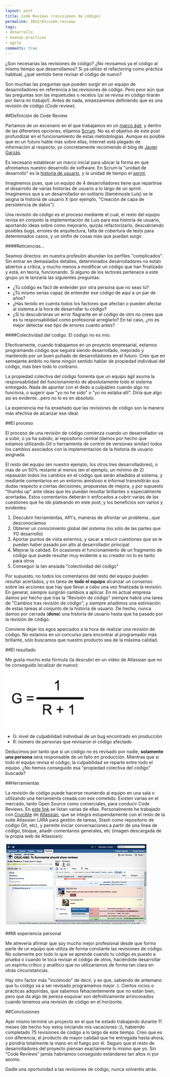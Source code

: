 ```yaml
---
layout: post
title: Code Reviews (revisiones de código)
permalink: 2015/03/code-reviews
tags:
- desarrollo
- buenas-practicas
- agile
comments: true
---
```


¿Son necesarias las revisiones de código? ¿No revisamos ya el código al mismo tiempo que desarrollamos? Si ya utilizo el refactoring como práctica habitual, ¿qué sentido tiene revisar el código de nuevo?

Son muchas las preguntas que pueden surgir en un equipo de desarrolladores en referencia a las revisiones de código. Pero peor aún que las preguntas son las inquietudes o recelos (¡si se revisa mi código tirarán por tierra mi trabajo!). Antes de nada, empezaremos definiendo que es una revisión de código (*Code review*).

<!--break-->

##Definición de Code Review

Partamos de un escenario en el que trabajamos en un [marco ágil](http://es.wikipedia.org/wiki/Desarrollo_%C3%A1gil_de_software), y dentro de las diferentes opciones, elijamos [Scrum](http://es.wikipedia.org/wiki/Scrum). No es el objetivo de este post profundizar en el funcionamiento de estas metodologías. Aunque es posible que en un futuro hable más sobre ellas, Internet está plagado de información al respecto; yo concretamente recomiendo el blog de [Javier Garzás](http://javiergarzas.com/).

Es necesario establecer un marco inicial para ubicar la forma en que afrontamos nuestro desarrollo de software. En Scrum la "unidad de desarrollo" es la [historia de usuario](http://es.wikipedia.org/wiki/Historias_de_usuario), y la unidad de tiempo el [sprint](http://searchsoftwarequality.techtarget.com/definition/Scrum-sprint).

Imaginemos pues, que un equipo de 4 desarrolladores tiene que repartirse el desarrollo de varias historias de usuario a lo largo de un sprint. Imaginemos que a un desarrollador en solitario (llamémosle Luis) se le asigna la historia de usuario X (por ejemplo, "Creación de capa de persistencia de datos").

Una revisión de código es el proceso mediante el cual, el resto del equipo revisa en conjunto la implementación de Luis para esa historia de usuario, aportando ideas sobre como mejorarlo, quizás refactorizarlo, descubriendo posibles bugs, errores de arquitectura, falta de cobertura de tests para determinados casos, y un sinfín de cosas más que puedan surgir.

####Reticencias...

Seamos directos: en nuestra profesión abundan los perfiles "complicados". Sin entrar en demasiados detalles, determinados desarrolladores no están abiertos a crítica, y mucho menos a modificar un código que han finalizado y está, en teoría, funcionando. Si alguno de los lectores pertenece a este grupo yo le lanzaría las siguientes preguntas:

* ¿Tú código es fácil de entender por otra persona que no seas tú?
* ¿Tú mismo serías capaz de entender ese código de aquí a un par de años?
* ¿Has tenido en cuenta todos los factores que afectan o pueden afectar al sistema a la hora de desarrollar tu código?
* ¿Si tú descubrieras un error flagrante en el código de otro no crees que es tu responsabilidad como profesional arreglarlo? En tal caso, ¿no es mejor detectar ese tipo de errores cuanto antes?

####Colectividad del codigo. El código no es mío.

Efectivamente, cuando trabajamos en un proyecto empresarial, estamos programando código que seguirá siendo desarrollado, mejorado y mantenido por un buen puñado de desarrolladores en el futuro. Creo que en semejante ámbito no tiene ningún sentido hablar de propiedad individual del código, más bien todo lo contrario.

La propiedad colectiva del código fomenta que un equipo ágil asuma la responsabilidad del funcionamiento de absolutamente todo el sistema entregado. Nada de apuntar con el dedo a culpables cuando algo no funciona, o sugerir que "yo no he sido" o "yo no estaba allí". Diría que algo así es evidente...pero no lo es en absoluto.

La experiencia me ha enseñado que las revisiones de código son la manera más efectiva de alcanzar ese ideal.

##El proceso

El proceso de una revisión de código comienza cuando un desarrollador va a subir, o ya ha subido, al repositorio central (damos por hecho que estamos utilizando Git o herramienta de control de versiones similar) todos los cambios asociados con la implementación de la historia de usuario asignada.

El resto del equipo (en nuestro ejemplo, los otros tres desarrolladores), o más de un 50% restante al menos (en el ejemplo, un mínimo de 2) repasarán todos los cambios en el código que serán añadidos al sistema, y mediante comentarios en un entorno amistoso e informal transmitirán sus dudas respecto a ciertas decisiones, propuestas de mejora, y por supuesto "thumbs up" ante ideas que les puedan resultar brillantes o especialmente acertadas. Estos comentarios deberán ir enfocados a cubrir varias de las cuestiones que he ido plateando en este post, y los beneficios son varios y evidentes:

1. Descubrir herramientas, API's, maneras de afrontar un problema...que desconocíamos
2. Obtener un conocimiento global del sistema (no sólo de las partes que YO desarrollo)
3. Aportar puntos de vista externos, y sacar a relucir cuestiones que se le pueden haber pasado por alto al desarrollador principal
4. Mejorar la calidad. En ocasiones el funcionamiento de un fragmento de código que puede resultar muy evidente a su creador no lo es tanto para otros
5. Conseguir la tan ansiada "colectividad del código"

Por supuesto, no todos los comentarios del resto del equipo pueden resultar acertados, y es tarea de **todo el equipo** alcanzar un consenso sobre las acciones que hay que llevar a cabo una vez finalizada la revisión. En general, siempre surgirán cambios a aplicar. En mi actual empresa damos por hecho que tras la "Revisión de código" siempre habrá una tarea de "Cambios tras revisión de código", y siempre añadimos una estimación de estas tareas al conjunto de la historia de usuario. De hecho, nunca damos por cerrada (**done**) una historia de usuario hasta que ha pasado por la revisión de código.

Conviene dejar los egos aparcados a la hora de realizar una revisión de código. No estamos en un concurso para encontrar al programador más brillante, sólo buscamos que nuestro producto sea de la máxima calidad.

##El resultado

Me gusta mucho esta fórmula (la descubrí en un vídeo de Atlassian que no he conseguido localizar de nuevo):

![Formula Code Review](/public/pictures/code_review_formula.png)

* G: nivel de culpabilidad individual de un bug encontrado en producción
* R: número de personas que revisaron el código afectado

Deducimos por tanto que si un código no es revisado por nadie, **solamente una persona** será responsable de un fallo en producción. Mientras que si todo el equipo revisa el código, la culpabilidad se reparte entre todo el equipo. ¿No hemos conseguido esa "propiedad colectiva del código" buscada?

##Herramientas

La revisión de código puede hacerse reuniendo al equipo en una sala o utilizando una herramienta creada con ese cometido. Existen varias en el mercado, tanto Open Source como comerciales, para conducir Code Reviews. En [este link](http://en.wikipedia.org/wiki/List_of_tools_for_code_review) se listan varias de ellas. Personalmente he trabajado con [Crucible](https://www.atlassian.com/software/crucible/overview) de [Atlassian](https://www.atlassian.com/), que se integra estupendamente con el resto de la suite Atlassian (JIRA para gestión de tareas, Stash como repositorio de código Git, etc), y permite iniciar conversaciones a partir de una línea de código, bloque, añadir comentarios generales, etc (imagen descargada de la propia web de Atlassian):

![Crucible](/public/pictures/code-review-hero.png)

##Mi experiencia personal

Me atrevería afirmar que soy mucho mejor profesional desde que formo parte de un equipo que utiliza de forma constante las revisiones de código. No solamente por todo lo que se aprende cuando tu código es puesto a prueba o cuando te toca revisar el código de otros, haciéndote desarrollar un espíritu crítico y analítico que no utilizaríamos de forma tan clara en otras circunstancias.

Hay otro factor más "incómodo" de decir, y es que, sabiendo de antemano que tu código va a ser revisado programamos mejor :). Ciertos vicios o prácticas adquiridas, que sabemos fehacientemente que no están bien, pero que da algo de pereza esquivar son definitivamente arrinconados cuando tenemos una revisión de código en el horizonte.

##Conclusiones

Ayer mismo terminé un proyecto en el que he estado trabajando durante 11 meses (de hecho hoy estoy iniciando mis vacaciones :)), habiendo completado 75 revisiones de código a lo largo de este tiempo. Creo que es con diferencia, el producto de mayor calidad que he entregada hasta ahora, y pondría totalmente la mano en el fuego por él. Seguro que el resto de desarrolladores del proyecto piensan exactamente lo mismo que yo. Sin "Code Reviews" jamás habríamos conseguido estándares tan altos ni por asomo.

Dadle una oportunidad a las revisiones de código, nunca volveréis atrás.
